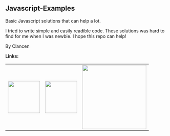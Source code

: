
## Javascript-Examples

Basic Javascript solutions that can help a lot.

I tried to write simple and easily readible code.
These solutions was hard to find for me when I was newbie.
I hope this repo can help!

By Clancen

**Links:**

<table><tr>
<td>
  <a href="https://www.fiverr.com/clancen">
  <img src="https://fiverr-res.cloudinary.com/image/upload/f_auto,q_auto,h_224/v1/attachments/generic_asset/asset/d60fda24bdfb2d58a9f9fcdd9b2e019e-1668776270346/Fiverr_Logo_GreenGreen_RGB%20%281%29.png" width="100">
  </a>
</td>
<td>
  <a href="https://www.github.com/xclancen">
  <img src="https://github.githubassets.com/images/modules/logos_page/GitHub-Logo.png" width="100">
  </a>
</td>
<td>
  <a href="https://stackoverflow.com/users/21336510/clancen">
  <img src="https://upload.wikimedia.org/wikipedia/commons/thumb/0/02/Stack_Overflow_logo.svg/1280px-Stack_Overflow_logo.svg.png" width="200">
  </a>
</td>
</tr></table>
